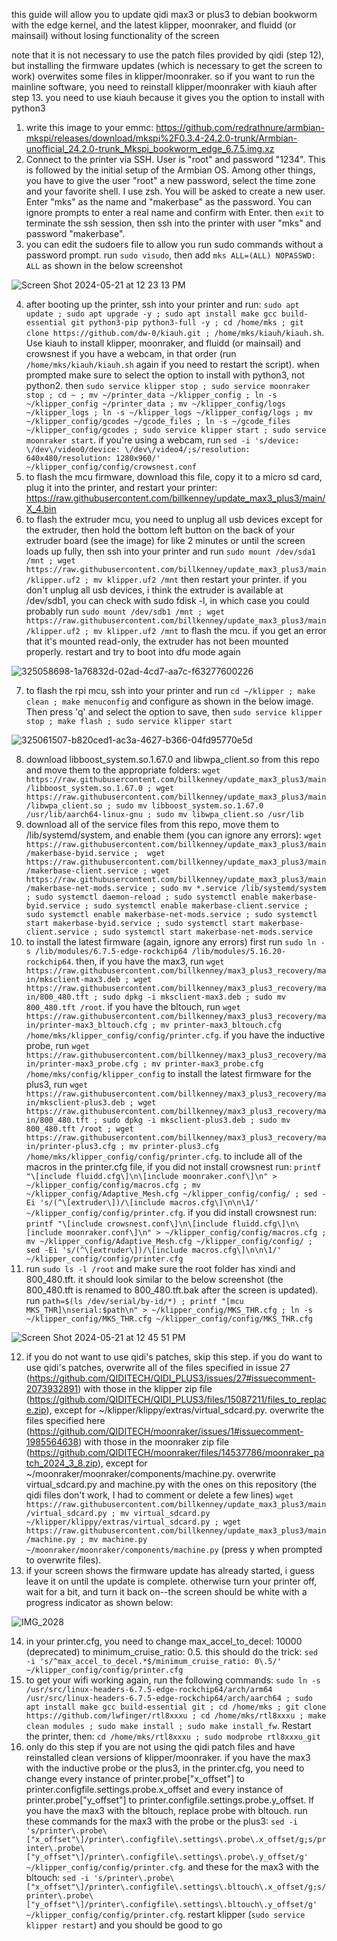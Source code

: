 this guide will allow you to update qidi max3 or plus3 to debian bookworm with the edge kernel, and the latest klipper, moonraker, and fluidd (or mainsail) without losing functionality of the screen

note that it is not necessary to use the patch files provided by qidi (step 12), but installing the firmware updates (which is necessary to get the screen to work) overwites some files in klipper/moonraker. so if you want to run the mainline software, you need to reinstall klipper/moonraker with kiauh after step 13. you need to use kiauh because it gives you the option to install with python3

1. write this image to your emmc: https://github.com/redrathnure/armbian-mkspi/releases/download/mkspi%2F0.3.4-24.2.0-trunk/Armbian-unofficial_24.2.0-trunk_Mkspi_bookworm_edge_6.7.5.img.xz
2. Connect to the printer via SSH. User is "root" and password "1234". This is followed by the initial setup of the Armbian OS. Among other things, you have to give the user "root" a new password, select the time zone and your favorite shell. I use zsh. You will be asked to create a new user. Enter "mks" as the name and "makerbase" as the password. You can ignore prompts to enter a real name and confirm with Enter. then `exit` to terminate the ssh session, then ssh into the printer with user "mks" and password "makerbase".
3. you can edit the sudoers file to allow you run sudo commands without a password prompt. run `sudo visudo`, then add `mks ALL=(ALL) NOPASSWD: ALL` as shown in the below screenshot

![Screen Shot 2024-05-21 at 12 23 13 PM](https://github.com/billkenney/update_max3_plus3/assets/30010560/ab748b47-6701-46ed-ad33-a8aa9ad79321)

4. after booting up the printer, ssh into your printer and run: `sudo apt update ; sudo apt upgrade -y ; sudo apt install make gcc build-essential git python3-pip python3-full -y ; cd /home/mks ; git clone https://github.com/dw-0/kiauh.git ; /home/mks/kiauh/kiauh.sh`. Use kiauh to install klipper, moonraker, and fluidd (or mainsail) and crowsnest if you have a webcam, in that order (run `/home/mks/kiauh/kiauh.sh` again if you need to restart the script). when prompted make sure to select the option to install with python3, not python2. then `sudo service klipper stop ; sudo service moonraker stop ; cd ~ ; mv ~/printer_data ~/klipper_config ; ln -s ~/klipper_config ~/printer_data ; mv ~/klipper_config/logs ~/klipper_logs ; ln -s ~/klipper_logs ~/klipper_config/logs ; mv ~/klipper_config/gcodes ~/gcode_files ; ln -s ~/gcode_files ~/klipper_config/gcodes ; sudo service klipper start ; sudo service moonraker start`. if you're using a webcam, run `sed -i 's/device: \/dev\/video0/device: \/dev\/video4/;s/resolution: 640x480/resolution: 1280x960/' ~/klipper_config/config/crowsnest.conf`
5. to flash the mcu firmware, download this file, copy it to a micro sd card, plug it into the printer, and restart your printer: https://raw.githubusercontent.com/billkenney/update_max3_plus3/main/X_4.bin
6. to flash the extruder mcu, you need to unplug all usb devices except for the extruder, then hold the bottom left button on the back of your extruder board (see the image) for like 2 minutes or until the screen loads up fully, then ssh into your printer and run `sudo mount /dev/sda1 /mnt ; wget https://raw.githubusercontent.com/billkenney/update_max3_plus3/main/klipper.uf2 ; mv klipper.uf2 /mnt` then restart your printer. if you don't unplug all usb devices, i think the extruder is available at /dev/sdb1, you can check with sudo fdisk -l, in which case you could probably run `sudo mount /dev/sdb1 /mnt ; wget https://raw.githubusercontent.com/billkenney/update_max3_plus3/main/klipper.uf2 ; mv klipper.uf2 /mnt` to flash the mcu. if you get an error that it's mounted read-only, the extruder has not been mounted properly. restart and try to boot into dfu mode again

![325058698-1a76832d-02ad-4cd7-aa7c-f63277600226](https://github.com/billkenney/update_max3_plus3/assets/30010560/46a879b1-d77c-468d-b7ab-371fcdcf8673)

7. to flash the rpi mcu, ssh into your printer and run `cd ~/klipper ; make clean ; make menuconfig` and configure as shown in the below image. Then press 'q' and select the option to save, then `sudo service klipper stop ; make flash ; sudo service klipper start`

![325061507-b820ced1-ac3a-4627-b366-04fd95770e5d](https://github.com/billkenney/update_max3_plus3/assets/30010560/de954ba9-a158-42d0-b564-d3a71169f4bc)

8. download libboost_system.so.1.67.0 and libwpa_client.so from this repo and move them to the appropriate folders: `wget https://raw.githubusercontent.com/billkenney/update_max3_plus3/main/libboost_system.so.1.67.0 ; wget https://raw.githubusercontent.com/billkenney/update_max3_plus3/main/libwpa_client.so ; sudo mv libboost_system.so.1.67.0 /usr/lib/aarch64-linux-gnu ; sudo mv libwpa_client.so /usr/lib`
9. download all of the service files from this repo, move them to /lib/systemd/system, and enable them (you can ignore any errors): `wget https://raw.githubusercontent.com/billkenney/update_max3_plus3/main/makerbase-byid.service ; 
wget https://raw.githubusercontent.com/billkenney/update_max3_plus3/main/makerbase-client.service ; wget https://raw.githubusercontent.com/billkenney/update_max3_plus3/main/makerbase-net-mods.service ; sudo mv *.service /lib/systemd/system ; sudo systemctl daemon-reload ; sudo systemctl enable makerbase-byid.service ; sudo systemctl enable makerbase-client.service ; sudo systemctl enable makerbase-net-mods.service ; sudo systemctl start makerbase-byid.service ; sudo systemctl start makerbase-client.service ; sudo systemctl start makerbase-net-mods.service`
10. to install the latest firmware (again, ignore any errors) first run `sudo ln -s /lib/modules/6.7.5-edge-rockchip64 /lib/modules/5.16.20-rockchip64`. then, if you have the max3, run `wget https://raw.githubusercontent.com/billkenney/max3_plus3_recovery/main/mksclient-max3.deb ; wget https://raw.githubusercontent.com/billkenney/max3_plus3_recovery/main/800_480.tft ; sudo dpkg -i mksclient-max3.deb ; sudo mv 800_480.tft /root`. if you have the bltouch, run `wget https://raw.githubusercontent.com/billkenney/max3_plus3_recovery/main/printer-max3_bltouch.cfg ; mv printer-max3_bltouch.cfg /home/mks/klipper_config/config/printer.cfg`. if you have the inductive probe, run `wget https://raw.githubusercontent.com/billkenney/max3_plus3_recovery/main/printer-max3_probe.cfg ; mv printer-max3_probe.cfg /home/mks/config/klipper_config` to install the latest firmware for the plus3, run `wget https://raw.githubusercontent.com/billkenney/max3_plus3_recovery/main/mksclient-plus3.deb ; wget https://raw.githubusercontent.com/billkenney/max3_plus3_recovery/main/800_480.tft ; sudo dpkg -i mksclient-plus3.deb ; sudo mv 800_480.tft /root ; wget https://raw.githubusercontent.com/billkenney/max3_plus3_recovery/main/printer-plus3.cfg ; mv printer-plus3.cfg /home/mks/klipper_config/config/printer.cfg`. to include all of the macros in the printer.cfg file, if you did not install crowsnest run: `printf "\[include fluidd.cfg\]\n\[include moonraker.conf\]\n" > ~/klipper_config/config/macros.cfg ; mv ~/klipper_config/Adaptive_Mesh.cfg ~/klipper_config/config/ ; sed -Ei 's/(^\[extruder\])/\[include macros.cfg\]\n\n\1/' ~/klipper_config/config/printer.cfg`. if you did install crowsnest run: `printf "\[include crowsnest.conf\]\n\[include fluidd.cfg\]\n\[include moonraker.conf\]\n" > ~/klipper_config/config/macros.cfg ; mv ~/klipper_config/Adaptive_Mesh.cfg ~/klipper_config/config/ ; sed -Ei 's/(^\[extruder\])/\[include macros.cfg\]\n\n\1/' ~/klipper_config/config/printer.cfg`
11. run `sudo ls -l /root` and make sure the root folder has xindi and 800_480.tft. it should look similar to the below screenshot (the 800_480.tft is renamed to 800_480.tft.bak after the screen is updated). run `path=$(ls /dev/serial/by-id/*) ; printf "[mcu MKS_THR]\nserial:$path\n" > ~/klipper_config/MKS_THR.cfg ; ln -s ~/klipper_config/MKS_THR.cfg ~/klipper_config/config/MKS_THR.cfg`

![Screen Shot 2024-05-21 at 12 45 51 PM](https://github.com/billkenney/update_max3_plus3/assets/30010560/45925ca0-fbb1-432f-952c-ab1e7268a6cb)

12. if you do not want to use qidi's patches, skip this step. if you do want to use qidi's patches, overwrite all of the files specified in issue 27 (https://github.com/QIDITECH/QIDI_PLUS3/issues/27#issuecomment-2073932891) with those in the klipper zip file (https://github.com/QIDITECH/QIDI_PLUS3/files/15087211/files_to_replace.zip), except for ~/klipper/klippy/extras/virtual_sdcard.py. overwrite the files specified here (https://github.com/QIDITECH/moonraker/issues/1#issuecomment-1985564638) with those in the moonraker zip file (https://github.com/QIDITECH/moonraker/files/14537786/moonraker_patch_2024_3_8.zip), except for ~/moonraker/moonraker/components/machine.py. overwrite virtual_sdcard.py and machine.py with the ones on this repository (the qidi files don't work, I had to comment or delete a few lines) `wget https://raw.githubusercontent.com/billkenney/update_max3_plus3/main/virtual_sdcard.py ; mv virtual_sdcard.py ~/klipper/klippy/extras/virtual_sdcard.py ; wget https://raw.githubusercontent.com/billkenney/update_max3_plus3/main/machine.py ; mv machine.py ~/moonraker/moonraker/components/machine.py` (press y when prompted to overwrite files).
13. if your screen shows the firmware update has already started, i guess leave it on until the update is complete. otherwise turn your printer off, wait for a bit, and turn it back on--the screen should be white with a progress indicator as shown below: 

![IMG_2028](https://github.com/billkenney/update_max3_plus3/assets/30010560/f5cf29b5-9c42-475f-9e84-a78b302265bf)

14. in your printer.cfg, you need to change max_accel_to_decel: 10000 (deprecated) to minimum_cruise_ratio: 0.5. this should do the trick: `sed -i 's/^max_accel_to_decel.*$/minimum_cruise_ratio: 0\.5/' ~/klipper_config/config/printer.cfg`
15. to get your wifi working again, run the following commands: `sudo ln -s /usr/src/linux-headers-6.7.5-edge-rockchip64/arch/arm64 /usr/src/linux-headers-6.7.5-edge-rockchip64/arch/aarch64 ; sudo apt install make gcc build-essential git ; cd /home/mks ; git clone https://github.com/lwfinger/rtl8xxxu ; cd /home/mks/rtl8xxxu ; make clean modules ; sudo make install ; sudo make install_fw`. Restart the printer, then: `cd /home/mks/rtl8xxxu ; sudo modprobe rtl8xxxu_git`
16. only do this step if you are not using the qidi patch files and have reinstalled clean versions of klipper/moonraker. if you have the max3 with the inductive probe or the plus3, in the printer.cfg, you need to change every instance of printer.probe["x_offset"] to printer.configfile.settings.probe.x_offset and every instance of printer.probe["y_offset"] to printer.configfile.settings.probe.y_offset. If you have the max3 with the bltouch, replace probe with bltouch. run these commands for the max3 with the probe or the plus3: `sed -i 's/printer\.probe\["x_offset"\]/printer\.configfile\.settings\.probe\.x_offset/g;s/printer\.probe\["y_offset"\]/printer\.configfile\.settings\.probe\.y_offset/g' ~/klipper_config/config/printer.cfg`. and these for the max3 with the bltouch: `sed -i 's/printer\.probe\["x_offset"\]/printer\.configfile\.settings\.bltouch\.x_offset/g;s/printer\.probe\["y_offset"\]/printer\.configfile\.settings\.bltouch\.y_offset/g' ~/klipper_config/config/printer.cfg`. restart klipper (`sudo service klipper restart`) and you should be good to go
